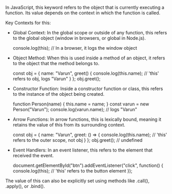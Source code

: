 In JavaScript, this keyword refers to the object that is currently executing a function. Its value depends on the context in which the function is called.

Key Contexts for this:
- Global Context: In the global scope or outside of any function, this refers to the global object (window in browsers, or global in Node.js).

  console.log(this); // In a browser, it logs the window object

- Object Method: When this is used inside a method of an object, it refers to the object that the method belongs to.

  const obj = {
    name: "Varun",
    greet() {
      console.log(this.name); // 'this' refers to obj, logs "Varun"
    }
  };
  obj.greet();
  
- Constructor Function: Inside a constructor function or class, this refers to the instance of the object being created.

  function Person(name) {
    this.name = name;
  }
  const varun = new Person("Varun");
  console.log(varun.name); // logs "Varun"

- Arrow Functions: In arrow functions, this is lexically bound, meaning it retains the value of this from its surrounding context.

  const obj = {
    name: "Varun",
    greet: () => {
      console.log(this.name); // 'this' refers to the outer scope, not obj
    }
  };
  obj.greet(); // undefined

- Event Handlers: In an event listener, this refers to the element that received the event.

  document.getElementById("btn").addEventListener("click", function() {
    console.log(this); // 'this' refers to the button element
  });

The value of this can also be explicitly set using methods like .call(), .apply(), or .bind().
